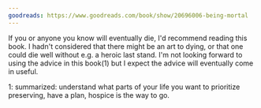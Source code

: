 ```yaml
---
goodreads: https://www.goodreads.com/book/show/20696006-being-mortal
---
```


If you or anyone you know will eventually die, I'd recommend reading this book.
I hadn't considered that there might be an art to dying, or that one could die well without e.g. a heroic last stand.
I'm not looking forward to using the advice in this book(1) but I expect the advice will eventually come in useful.

1: summarized: understand what parts of your life you want to prioritize preserving, have a plan, hospice is the way to go.
